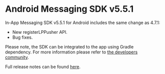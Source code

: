 # Android Messaging SDK v5.5.1

In-App Messaging SDK v5.5.1 for Android includes the same change as 4.7.1:
* New registerLPPusher API.
* Bug fixes.

Please note, the SDK can be integrated to the app using Gradle dependency. For more information please refer to [the developers community](https://developers.liveperson.com/android-quickstart.html).

Full release notes can be found [here](https://developers.liveperson.com/mobile-app-messaging-sdk-for-android-latest-release-notes.html).
